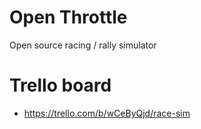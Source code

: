 # Open Throttle
Open source racing / rally simulator

# Trello board
- https://trello.com/b/wCeByQjd/race-sim
